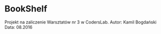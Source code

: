 # BookShelf
Projekt na zaliczenie Warsztatów nr 3 w CodersLab. Autor: Kamil Bogdański Data: 08.2016
